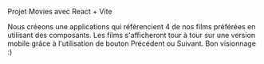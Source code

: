 Projet Movies avec React + Vite 

Nous créeons une applications qui référencient 4 de nos films préférées en utilisant des composants. Les films s'afficheront tour à tour sur une version mobile grâce à l'utilisation de bouton Précédent ou Suivant. 
Bon visionnage :) 
